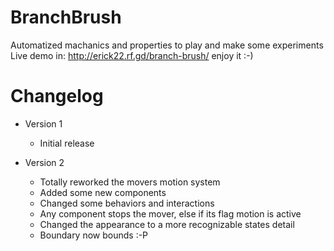 # BranchBrush
Automatized machanics and properties to play and make some experiments
Live demo in: http://erick22.rf.gd/branch-brush/
enjoy it :-)

# Changelog

* Version 1
  - Initial release

* Version 2
  - Totally reworked the movers motion system
  - Added some new components
  - Changed some behaviors and interactions
  - Any component stops the mover, else if its flag motion is active
  - Changed the appearance to a more recognizable states detail
  - Boundary now bounds :-P
